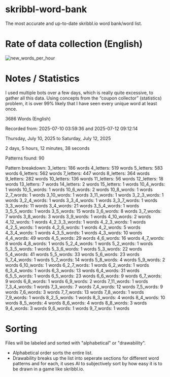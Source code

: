 # skribbl-word-bank
The most accurate and up-to-date skribbl.io word bank/word list.

# Rate of data collection (English)
![new_words_per_hour](https://github.com/user-attachments/assets/98fb16cd-c15c-43b7-8442-8a7cf07d906b)

# Notes / Statistics
I used multiple bots over a few days, which is really quite excessive, to gather all this data. Using concepts from the “coupon collector” (statistics) problem, it is over 99% likely that I have seen every unique word at least once.

3686 Words (English)

Recorded from: 2025-07-10 03:59:36 and 2025-07-12 09:12:14

Thursday, July 10, 2025 to Saturday, July 12, 2025

2 days, 5 hours, 12 minutes, 38 seconds

Patterns found: 90

Pattern breakdown:
  3_letters: 186 words
  4_letters: 519 words
  5_letters: 583 words
  6_letters: 562 words
  7_letters: 447 words
  8_letters: 364 words
  9_letters: 282 words
  10_letters: 136 words
  11_letters: 56 words
  12_letters: 18 words
  13_letters: 7 words
  14_letters: 2 words
  15_letters: 1 words
  10_4_words: 1 words
  10_5_words: 1 words
  10_6_words: 2 words
  10_8_words: 1 words
  2_7_words: 1 words
  3_10_words: 1 words
  3_11_words: 1 words
  3_2_3_words: 1 words
  3_2_4_words: 1 words
  3_3_4_words: 1 words
  3_3_7_words: 1 words
  3_3_words: 11 words
  3_4_words: 21 words
  3_5_4_words: 1 words
  3_5_5_words: 1 words
  3_5_words: 15 words
  3_6_words: 8 words
  3_7_words: 7 words
  3_8_words: 3 words
  3_9_words: 1 words
  4_10_words: 2 words
  4_12_words: 1 words
  4_2_3_3_words: 1 words
  4_2_3_words: 1 words
  4_2_5_words: 1 words
  4_2_6_words: 1 words
  4_2_words: 5 words
  4_3_4_words: 1 words
  4_3_5_words: 1 words
  4_3_words: 10 words
  4_4_words: 49 words
  4_5_words: 29 words
  4_6_words: 16 words
  4_7_words: 8 words
  4_8_words: 1 words
  5_2_4_words: 1 words
  5_2_words: 1 words
  5_3_5_words: 1 words
  5_3_6_words: 1 words
  5_3_words: 22 words
  5_4_words: 41 words
  5_5_words: 33 words
  5_6_words: 23 words
  5_7_4_words: 1 words
  5_7_words: 14 words
  5_8_words: 4 words
  5_9_words: 2 words
  6_10_words: 1 words
  6_2_7_words: 1 words
  6_2_words: 1 words
  6_3_4_words: 1 words
  6_3_words: 13 words
  6_4_words: 31 words
  6_5_5_words: 1 words
  6_5_words: 23 words
  6_6_words: 9 words
  6_7_words: 9 words
  6_8_words: 1 words
  6_9_words: 2 words
  7_11_words: 1 words
  7_3_4_words: 1 words
  7_3_words: 7 words
  7_4_words: 12 words
  7_5_words: 9 words
  7_6_words: 3 words
  7_7_words: 13 words
  7_8_words: 1 words
  7_9_words: 1 words
  8_2_5_words: 1 words
  8_3_words: 4 words
  8_4_words: 10 words
  8_5_words: 4 words
  8_6_words: 4 words
  8_8_words: 3 words
  9_4_words: 3 words
  9_6_words: 1 words
  9_7_words: 1 words

# Sorting

Files will be labeled and sorted with "alphabetical" or "drawability".

- Alphabetical order sorts the entire list.
- Drawability breaks up the list into seperate sections for different word patterns and for each, it uses AI to subjectively sort by how easy it is to be drawn in a game like skribbl.io.

